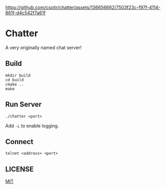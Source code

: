 https://github.com/csotir/chatter/assets/136656662/7503f23c-f97f-4114-861f-d4c542f7a61f

# Chatter

A very originally named chat server!

## Build

```
mkdir build
cd build
cmake ..
make
```

## Run Server

```
./chatter <port>
```

Add `-L` to enable logging.

## Connect

```
telnet <address> <port>
```

## LICENSE

[MIT](LICENSE)
